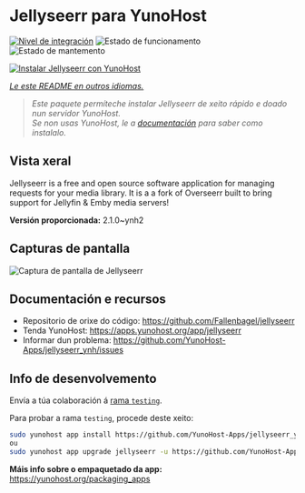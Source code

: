 <!--
NOTA: Este README foi creado automáticamente por <https://github.com/YunoHost/apps/tree/master/tools/readme_generator>
NON debe editarse manualmente.
-->

# Jellyseerr para YunoHost

[![Nivel de integración](https://apps.yunohost.org/badge/integration/jellyseerr)](https://ci-apps.yunohost.org/ci/apps/jellyseerr/)
![Estado de funcionamento](https://apps.yunohost.org/badge/state/jellyseerr)
![Estado de mantemento](https://apps.yunohost.org/badge/maintained/jellyseerr)

[![Instalar Jellyseerr con YunoHost](https://install-app.yunohost.org/install-with-yunohost.svg)](https://install-app.yunohost.org/?app=jellyseerr)

*[Le este README en outros idiomas.](./ALL_README.md)*

> *Este paquete permíteche instalar Jellyseerr de xeito rápido e doado nun servidor YunoHost.*  
> *Se non usas YunoHost, le a [documentación](https://yunohost.org/install) para saber como instalalo.*

## Vista xeral

Jellyseerr is a free and open source software application for managing requests for your media library. It is a a fork of Overseerr built to bring support for Jellyfin & Emby media servers!

**Versión proporcionada:** 2.1.0~ynh2

## Capturas de pantalla

![Captura de pantalla de Jellyseerr](./doc/screenshots/jellyseerr.png)

## Documentación e recursos

- Repositorio de orixe do código: <https://github.com/Fallenbagel/jellyseerr>
- Tenda YunoHost: <https://apps.yunohost.org/app/jellyseerr>
- Informar dun problema: <https://github.com/YunoHost-Apps/jellyseerr_ynh/issues>

## Info de desenvolvemento

Envía a túa colaboración á [rama `testing`](https://github.com/YunoHost-Apps/jellyseerr_ynh/tree/testing).

Para probar a rama `testing`, procede deste xeito:

```bash
sudo yunohost app install https://github.com/YunoHost-Apps/jellyseerr_ynh/tree/testing --debug
ou
sudo yunohost app upgrade jellyseerr -u https://github.com/YunoHost-Apps/jellyseerr_ynh/tree/testing --debug
```

**Máis info sobre o empaquetado da app:** <https://yunohost.org/packaging_apps>
